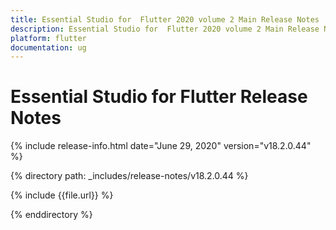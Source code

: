 ```yaml
---
title: Essential Studio for  Flutter 2020 volume 2 Main Release Notes  
description: Essential Studio for  Flutter 2020 volume 2 Main Release Notes  
platform: flutter
documentation: ug
---
```


# Essential Studio for  Flutter Release Notes  

{% include release-info.html date="June 29, 2020"  version="v18.2.0.44" %} 


{% directory path: _includes/release-notes/v18.2.0.44 %}

{% include {{file.url}} %}

{% enddirectory %}